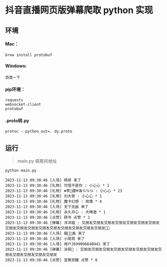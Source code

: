 # 抖音直播网页版弹幕爬取 python 实现


## 环境


#### Mac：
```shell
brew install protobuf
```
#### Windows:
```shell
百度一下
```

#### pip环境：
```pip
requests
websocket-client
protobuf
```

#### .proto转.py
```shell
protoc --python_out=. dy.proto
```

## 运行
> main.py 填房间地址

```shell
python main.py
```

```shell
2023-11-13 09:30:46 [入场] 杨哥 来了
2023-11-13 09:30:46 [礼物] 可惜不是你 : 小心心 * 1
2023-11-13 09:30:46 [礼物] ❤️李💖建💗海💘💘💘 : 小心心 * 23
2023-11-13 09:30:46 [礼物] 刘大哥 : 小心心 * 1
2023-11-13 09:30:46 [礼物] 魔卡幻想 : 玫瑰 * 4
2023-11-13 09:30:46 [入场] 天下无敌 来了
2023-11-13 09:30:46 [礼物] 永久开心 : 大啤酒 * 1
2023-11-13 09:30:46 [点赞] 顾书 点赞 * 1
2023-11-13 09:30:46 [弹幕] 洋洋姐 : 交朋友交朋友交朋友交朋友交朋友交朋友交朋友交朋友交朋友交朋友交朋友交朋友交朋友交朋友交朋友交朋友👬👬
2023-11-13 09:30:46 [入场] 龍🐉🔥鳯 来了
2023-11-13 09:30:46 [入场] 小周周 来了
2023-11-13 09:30:46 [入场] 用户2699096648941 来了
2023-11-13 09:30:46 [弹幕] 涂哥🎤 : 交朋友交朋友交朋友交朋友交朋友交朋友交朋友交朋友交朋友交朋友交朋友交朋友
2023-11-13 09:30:46 [点赞] 至尊觉醒 点赞 * 8

```
